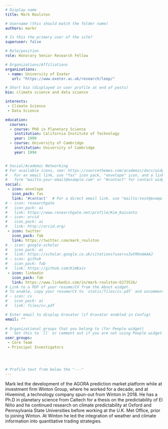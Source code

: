 ```yaml
---
# Display name
title: Mark Roulston

# Username (this should match the folder name)
authors: markr

# Is this the primary user of the site?
superuser: false

# Role/position 
role: Honorary Senior Research Fellow

# Organizations/Affiliations
organizations:
 - name: University of Exeter
   url: "https://www.exeter.ac.uk/research/leep/" 

# Short bio (displayed in user profile at end of posts)
bio: climate science and data science

interests:
 - Climate Science
 - Data Science

education:
  courses:
  - course: PhD in Planetary Science
    institution: California Institute of Technology
    year: 1999
  - course: University of Cambridge
    institution: University of Cambridge
    year: 1994


# Social/Academic Networking
# For available icons, see: https://sourcethemes.com/academic/docs/widgets/#icons
#   For an email link, use "fas" icon pack, "envelope" icon, and a link in the
#   form "mailto:your-email@example.com" or "#contact" for contact widget.
social:
 - icon: envelope
   icon_pack: fas
   link: '#contact'  # For a direct email link, use "mailto:test@example.org".
# - icon: researchgate
#   icon_pack: ai
#   link: https://www.researchgate.net/profile/Kim_Kaivanto
# - icon: orcid
#   icon_pack: ai
#   link: http://orcid.org/
 - icon: twitter
   icon_pack: fab
   link: https://twitter.com/mark_roulston
# - icon: google-scholar
#   icon_pack: ai
#   link: https://scholar.google.co.uk/citations?user=sIwtMXoAAAAJ
# - icon: github
#   icon_pack: fab
#   link: https://github.com/KimKaiv
 - icon: linkedin
   icon_pack: fab
   link: https://www.linkedin.com/in/mark-roulston-6273516/  
# Link to a PDF of your resume/CV from the About widget.
# To enable, copy your resume/CV to `static/files/cv.pdf` and uncomment the lines below.  
# - icon: cv
#   icon_pack: ai
#   link: files/cv.pdf

# Enter email to display Gravatar (if Gravatar enabled in Config)
email: ""
  
# Organizational groups that you belong to (for People widget)
#   Set this to `[]` or comment out if you are not using People widget.  
user_groups: 
 - Core Team
 - Principal Investigators




# Profile text from below the "---"
---
```

Mark led the development of the AGORA prediction market platform while at
investment firm Winton Group, where he worked for a decade, and at Hivemind, a
technology company spun-out from Winton in 2018. He has a Ph.D in planetary
science from Caltech for a thesis on the predictability of El Niño and he continued
research on climate predictability at Oxford and Pennsylvania State Universities
before working at the U.K. Met Office, prior to joining Winton. At Winton he led the
integration of weather and climate information into quantitative trading strategies.




